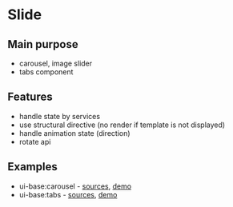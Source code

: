 # Slide

## Main purpose
 
* carousel, image slider
* tabs component

## Features

* handle state by services
* use structural directive (no render if template is not displayed)
* handle animation state (direction)
* rotate api

## Examples

* ui-base:carousel - [sources](https://github.com/ngx-kit/ui-base/tree/master/src/app/package/lib/carousel), [demo](http://ngx-kit.com/ui-base/module/carousel)
* ui-base:tabs - [sources](https://github.com/ngx-kit/ui-base/tree/master/src/app/package/lib/tabs), [demo](http://ngx-kit.com/ui-base/module/tabs) 
